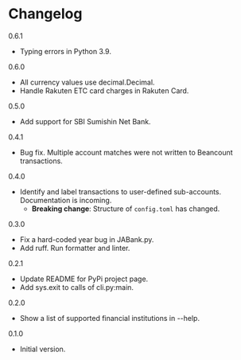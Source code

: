 # Changelog

0.6.1

* Typing errors in Python 3.9.

0.6.0

* All currency values use decimal.Decimal.
* Handle Rakuten ETC card charges in Rakuten Card.

0.5.0

* Add support for SBI Sumishin Net Bank.

0.4.1

* Bug fix. Multiple account matches were not written to Beancount transactions.

0.4.0

* Identify and label transactions to user-defined sub-accounts. Documentation is incoming.
  * __Breaking change__: Structure of `config.toml` has changed.

0.3.0

* Fix a hard-coded year bug in JABank.py.
* Add ruff. Run formatter and linter.

0.2.1

* Update README for PyPi project page.
* Add sys.exit to calls of cli.py:main.

0.2.0

* Show a list of supported financial institutions in --help.

0.1.0

* Initial version.

